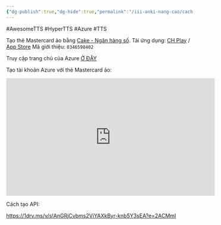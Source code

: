 ```yaml
---
{"dg-publish":true,"dg-hide":true,"permalink":"/iii-anki-nang-cao/cach-tao-tai-khoan-azure-tts-mien-phi-dung-cho-awesome-tts-hyper-tts/","hide":true,"dgPassFrontmatter":true}
---
```


#AwesomeTTS #HyperTTS #Azure #TTS 

Tạo thẻ Mastercard ảo bằng [Cake - Ngân hàng số](https://cake.vn/).
Tải ứng dụng: [CH Play](https://play.google.com/store/apps/details?id=xyz.be.cake) / [App Store](https://apps.apple.com/vn/app/cake-ng%C3%A2n-h%C3%A0ng-s%E1%BB%91/id1551907051?l=vi)
Mã giới thiệu: ```0346598402```

Truy cập trang chủ của Azure [Ở ĐÂY](https://azure.microsoft.com/en-us/)

Tạo tài khoản Azure với thẻ Mastercard ảo:

<iframe width="560" height="315" src="https://www.youtube.com/embed/mc-OTcQC3Rk" title="YouTube video player" frameborder="0" allow="accelerometer; autoplay; clipboard-write; encrypted-media; gyroscope; picture-in-picture; web-share" allowfullscreen></iframe>

Cách tạo API: 

https://1drv.ms/v/s!AnGRjCvbms2ViYAXkByr-knb5Y3sEA?e=2ACMml



